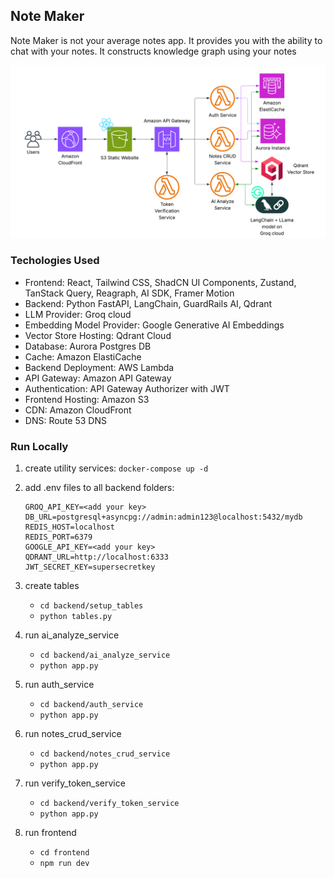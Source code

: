 ## Note Maker

Note Maker is not your average notes app. It provides you with the ability to chat with your notes. It constructs knowledge graph using your notes

![architecture image](NoteMaker_Architecture.png)

### Techologies Used

- Frontend: React, Tailwind CSS, ShadCN UI Components, Zustand, TanStack Query, Reagraph, AI SDK, Framer Motion
- Backend: Python FastAPI, LangChain, GuardRails AI, Qdrant
- LLM Provider: Groq cloud
- Embedding Model Provider: Google Generative AI Embeddings 
- Vector Store Hosting: Qdrant Cloud
- Database: Aurora Postgres DB
- Cache: Amazon ElastiCache
- Backend Deployment: AWS Lambda
- API Gateway: Amazon API Gateway
- Authentication: API Gateway Authorizer with JWT
- Frontend Hosting: Amazon S3
- CDN: Amazon CloudFront
- DNS: Route 53 DNS

### Run Locally

1. create utility services: `docker-compose up -d`
2. add .env files to all backend folders:

    ```
    GROQ_API_KEY=<add your key>
    DB_URL=postgresql+asyncpg://admin:admin123@localhost:5432/mydb
    REDIS_HOST=localhost
    REDIS_PORT=6379
    GOOGLE_API_KEY=<add your key>
    QDRANT_URL=http://localhost:6333
    JWT_SECRET_KEY=supersecretkey
    ```

3. create tables
     - `cd backend/setup_tables`
     - `python tables.py`

4. run ai_analyze_service
     - `cd backend/ai_analyze_service`
     - `python app.py`

5. run auth_service
     - `cd backend/auth_service`
     - `python app.py`

6. run notes_crud_service
     - `cd backend/notes_crud_service`
     - `python app.py`

7. run verify_token_service
     - `cd backend/verify_token_service`
     - `python app.py`

7. run frontend
     - `cd frontend`
     - `npm run dev`
